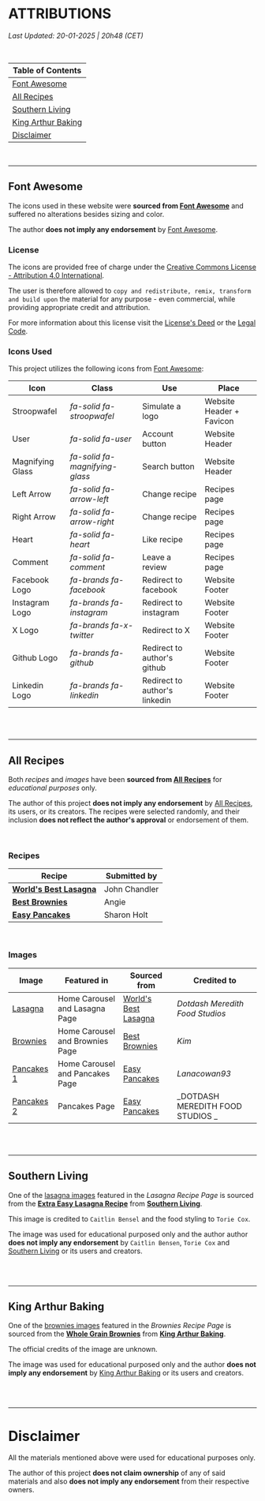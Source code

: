 # ATTRIBUTIONS 
_Last Updated: 20-01-2025 | 20h48 (CET)_

<br>

| **Table of Contents**                     |
| ----------------------------------------- |
| [Font Awesome](#font-awesome)             |
| [All Recipes](#all-recipes)               |
| [Southern Living](#southern-living)       |
| [King Arthur Baking](#king-arthur-baking) |
| [Disclaimer](#disclaimer)                 |

<br>

---

## Font Awesome

The icons used in these website were **sourced from [Font Awesome](https://fontawesome.com/)** and suffered no alterations besides sizing and color.

The author **does not imply any endorsement** by [Font Awesome](https://fontawesome.com/).

### License

The icons are provided free of charge under the [Creative Commons License - Attribution 4.0 International](https://creativecommons.org/licenses/by/4.0/).

The user is therefore allowed to `copy and redistribute, remix, transform and build upon` the material for any purpose - even commercial, while providing appropriate credit and attribution.

For more information about this license visit the [License's Deed](https://creativecommons.org/licenses/by/4.0/) or the [Legal Code](https://creativecommons.org/licenses/by/4.0/legalcode.en).

### Icons Used

This project utilizes the following icons from [Font Awesome](https://fontawesome.com/):

| Icon             | Class                          | Use                           | Place          |
| ---------------- | ------------------------------ | ----------------------------- | -------------- |
| Stroopwafel      | _fa-solid fa-stroopwafel_      | Simulate a logo               | Website Header + Favicon |
| User             | _fa-solid fa-user_             | Account button                | Website Header |
| Magnifying Glass | _fa-solid fa-magnifying-glass_ | Search button                 | Website Header |
| Left Arrow       | _fa-solid fa-arrow-left_       | Change recipe                 | Recipes page   |
| Right Arrow      | _fa-solid fa-arrow-right_      | Change recipe                 | Recipes page   |
| Heart            | _fa-solid fa-heart_            | Like recipe                   | Recipes page   |
| Comment          | _fa-solid fa-comment_          | Leave a review                | Recipes page   |
| Facebook Logo    | _fa-brands fa-facebook_        | Redirect to facebook          | Website Footer |
| Instagram Logo   | _fa-brands fa-instagram_       | Redirect to instagram         | Website Footer |
| X Logo           | _fa-brands fa-x-twitter_       | Redirect to X                 | Website Footer |
| Github Logo      | _fa-brands fa-github_          | Redirect to author's github   | Website Footer |
| Linkedin Logo    | _fa-brands fa-linkedin_        | Redirect to author's linkedin | Website Footer |

<br>
<br>

---

## All Recipes

Both _recipes_ and _images_ have been **sourced from [All Recipes](https://www.allrecipes.com/)** for _educational purposes_ only.

The author of this project **does not imply any endorsement** by [All Recipes](https://www.allrecipes.com/), its users, or its creators. The recipes were selected randomly, and their inclusion **does not reflect the author's approval** or endorsement of them.

<br>

### Recipes

| Recipe                                                                                   | Submitted by  |
| ---------------------------------------------------------------------------------------- | ------------- |
| **[World's Best Lasagna](https://www.allrecipes.com/recipe/23600/worlds-best-lasagna/)** | John Chandler |
| **[Best Brownies](https://www.allrecipes.com/recipe/10549/best-brownies/)**              | Angie         |
| **[Easy Pancakes](https://www.allrecipes.com/recipe/45396/easy-pancakes/)**              | Sharon Holt   |

<br>

### Images

| Image                                                                                                                                                                                                                       | Featured in                     | Sourced from                                                                         | Credited to                      |
| --------------------------------------------------------------------------------------------------------------------------------------------------------------------------------------------------------------------------- | ------------------------------- | ------------------------------------------------------------------------------------ | -------------------------------- |
| [Lasagna](<https://www.allrecipes.com/thmb/nb2eEifCwlw1yc5gnXMwBy4BkXQ=/1500x0/filters:no_upscale():max_bytes(150000):strip_icc()/23600-worlds-best-lasagna-DDMFS-2x1-1193-40ded59b2a224312b66bdafbb885adc0.jpg>)           | Home Carousel and Lasagna Page  | [World's Best Lasagna](https://www.allrecipes.com/recipe/23600/worlds-best-lasagna/) | _Dotdash Meredith Food Studios_  |
| [Brownies](<https://www.allrecipes.com/thmb/sYsz1rtAxB8bhL5FTB-Y__HgRjw=/1500x0/filters:no_upscale():max_bytes(150000):strip_icc():format(webp)/10549best-browniesKimvideo4x3-fc60972f21104322a02b4347b657daed.jpg>)        | Home Carousel and Brownies Page | [Best Brownies](https://www.allrecipes.com/recipe/10549/best-brownies/)              | _Kim_                            |
| [Pancakes 1](<https://www.allrecipes.com/thmb/jBg2wEN3X3HaYrME4D-vbX966cI=/750x0/filters:no_upscale():max_bytes(150000):strip_icc():format(webp)/45396-easy-pancakes-lanacowan93-4x3-27d49508ff684023843d74f334bfc285.jpg>) | Home Carousel and Pancakes Page | [Easy Pancakes](https://www.allrecipes.com/recipe/45396/easy-pancakes/)              | _Lanacowan93_                    |
| [Pancakes 2](<https://www.allrecipes.com/thmb/SsjoNrwCw_UzEI-piAD4nG0duLs=/750x0/filters:no_upscale():max_bytes(150000):strip_icc():format(webp)/45396-easy-pancakes-DDMFS-4x3-44411f993d7841d9b2b89bcc65bdd178.jpg>)       | Pancakes Page                   | [Easy Pancakes](https://www.allrecipes.com/recipe/45396/easy-pancakes/)              | _DOTDASH MEREDITH FOOD STUDIOS _ |

<br>
<br>

---

## Southern Living

One of the [lasagna images](<https://www.southernliving.com/thmb/iI2Pd7BIh0MFuQ79WIEtgli9Ji4=/1500x0/filters:no_upscale():max_bytes(150000):strip_icc()/Extra_Easy_Lasagna_006_4x3-41b0a478514c43e9baed0659bd362625.jpg>) featured in the _Lasagna Recipe Page_ is sourced from the **[Extra Easy Lasagna Recipe](https://www.southernliving.com/recipes/extra-easy-lasagna)** from **[Southern Living](https://www.southernliving.com/)**.

This image is credited to `Caitlin Bensel` and the food styling to `Torie Cox`.

The image was used for educational purposed only and the author author **does not imply any endorsement** by `Caitlin Bensen`, `Torie Cox` and [Southern Living](https://www.southernliving.com/) or its users and creators.

<br>
<br>

---

## King Arthur Baking

One of the [brownies images](https://www.kingarthurbaking.com/sites/default/files/styles/featured_image/public/recipe_legacy/1228-3-large.jpg?itok=ADPr9QfO) featured in the _Brownies Recipe Page_ is sourced from the **[Whole Grain Brownies](https://www.kingarthurbaking.com/recipes/whole-grain-brownies-recipe)** from **[King Arthur Baking](https://www.kingarthurbaking.com/)**.

The official credits of the image are unknown.

The image was used for educational purposed only and the author **does not imply any endorsement** by [King Arthur Baking](https://www.kingarthurbaking.com/) or its users and creators.

<br>
<br>

---

# Disclaimer

All the materials mentioned above were used for educational purposes only.

The author of this project **does not claim ownership** of any of said materials and also **does not imply any endorsement** from their respective owners.
